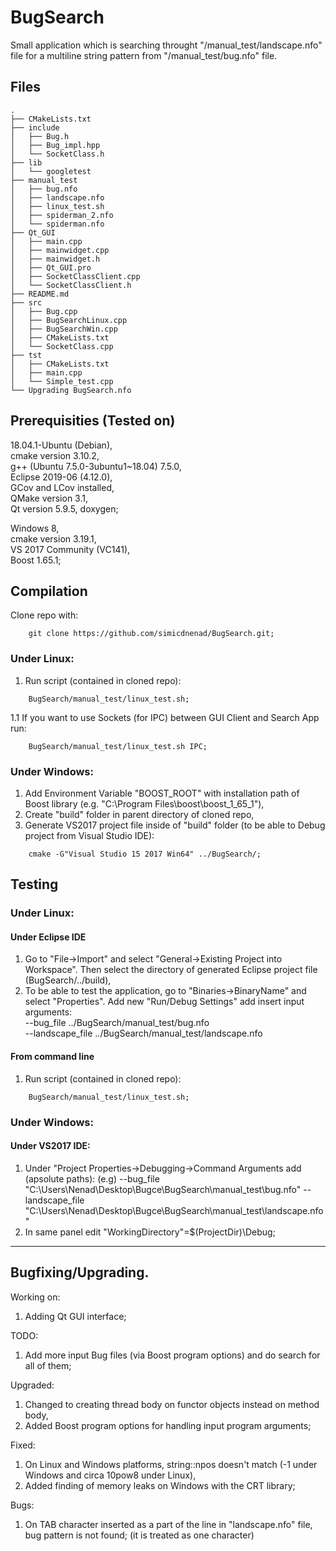 # BugSearch

Small application which is searching throught "/manual_test/landscape.nfo" file for a multiline string pattern from "/manual_test/bug.nfo" file.

## Files
```
.
├── CMakeLists.txt
├── include
│   ├── Bug.h
│   ├── Bug_impl.hpp
│   └── SocketClass.h
├── lib
│   └── googletest
├── manual_test
│   ├── bug.nfo
│   ├── landscape.nfo
│   ├── linux_test.sh
│   ├── spiderman_2.nfo
│   └── spiderman.nfo
├── Qt_GUI
│   ├── main.cpp
│   ├── mainwidget.cpp
│   ├── mainwidget.h
│   ├── Qt_GUI.pro
│   ├── SocketClassClient.cpp
│   └── SocketClassClient.h
├── README.md
├── src
│   ├── Bug.cpp
│   ├── BugSearchLinux.cpp
│   ├── BugSearchWin.cpp
│   ├── CMakeLists.txt
│   └── SocketClass.cpp
├── tst
│   ├── CMakeLists.txt
│   ├── main.cpp
│   └── Simple_test.cpp
└── Upgrading BugSearch.nfo
```

## Prerequisities (Tested on)
18.04.1-Ubuntu (Debian),  
cmake version 3.10.2,  
g++ (Ubuntu 7.5.0-3ubuntu1~18.04) 7.5.0,  
Eclipse 2019-06 (4.12.0),  
GCov and LCov installed,  
QMake version 3.1,  
Qt version 5.9.5,
doxygen;  

Windows 8,  
cmake version 3.19.1,  
VS 2017 Community (VC141),  
Boost 1.65.1;  

## Compilation
Clone repo with:  
```
    git clone https://github.com/simicdnenad/BugSearch.git;
```
### Under Linux:
1. Run script (contained in cloned repo):  
```
    BugSearch/manual_test/linux_test.sh;
```
1.1 If you want to use Sockets (for IPC) between GUI Client and Search App run:
```
    BugSearch/manual_test/linux_test.sh IPC;
```

### Under Windows: 
1. Add Environment Variable "BOOST_ROOT" with installation path of Boost library (e.g. "C:\Program Files\boost\boost_1_65_1"),  
2. Create "build" folder in parent directory of cloned repo,  
3. Generate VS2017 project file inside of "build" folder (to be able to Debug project from Visual Studio IDE):  
```
    cmake -G"Visual Studio 15 2017 Win64" ../BugSearch/;  
```
## Testing
### Under Linux:
#### Under Eclipse IDE
1. Go to "File->Import" and select "General->Existing Project into Workspace". Then select the directory of generated Eclipse project file (BugSearch/../build),  
2. To be able to test the application, go to "Binaries->BinaryName" and select "Properties". Add new "Run/Debug Settings" add insert input arguments:  
--bug_file ../BugSearch/manual_test/bug.nfo  
--landscape_file ../BugSearch/manual_test/landscape.nfo  
#### From command line
1. Run script (contained in cloned repo):  
```
    BugSearch/manual_test/linux_test.sh;
```

### Under Windows:
#### Under VS2017 IDE:
1. Under "Project Properties->Debugging->Command Arguments add (apsolute paths):
(e.g) --bug_file "C:\\Users\\Nenad\\Desktop\\Bugce\\BugSearch\\manual_test\\bug.nfo"
      --landscape_file "C:\\Users\\Nenad\\Desktop\\Bugce\\BugSearch\\manual_test\\landscape.nfo"  
2. In same panel edit "WorkingDirectory"=$(ProjectDir)\Debug;

--------------------------------------------------------------------------------------------------------------------------------------------------

## Bugfixing/Upgrading.  
Working on:  
1. Adding Qt GUI interface;  

TODO:  
1. Add more input Bug files (via Boost program options) and do search for all of them;  

Upgraded:  
1. Changed to creating thread body on functor objects instead on method body,  
2. Added Boost program options for handling input program arguments;  

Fixed:  
1. On Linux and Windows platforms, string::npos doesn't match (-1 under Windows and circa 10pow8 under Linux),  
2. Added finding of memory leaks on Windows with the CRT library;  

Bugs:
1. On TAB character inserted as a part of the line in "landscape.nfo" file, bug pattern is not found; (it is treated as one character)  
